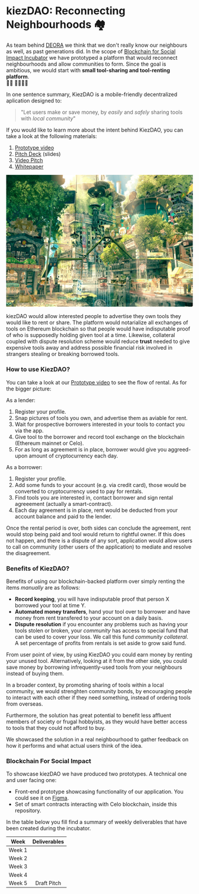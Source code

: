 # kiezDAO: Reconnecting Neighbourhoods 🏘

As team behind [DEORA](https://twitter.com/deora_earth) we think that we don't really know our neighbours as well, as past generations did. In the scope of [Blockchain for Social Impact Incubator](https://blockchainforsocialimpact.com/) we have prototyped a platform that would reconnect neighbourhoods and allow communities to form. Since the goal is ambitious, we would start with **small tool-sharing and tool-renting platform**.  
🙎‍♀️ 🤝🙎🏽‍♂️

In one sentence summary, KiezDAO is a mobile-friendly decentralized aplication designed to: 
> "Let users make or save money, by *easily* and *safely* sharing tools with *local community*"

If you would like to learn more about the intent behind KiezDAO, you can take a look at the following materials:
1. [Prototype video](FIXME) 
2. [Pitch Deck](FIXME) (slides)
3. [Video Pitch](FIXME) 
4. [Whitepaper](FIXME)


![solarpunk lesbian summer](img/solarpunk123.jpeg "reconnecting neighbourhoods")

kiezDAO would allow interested people to advertise they own tools they would like to rent or share. The platform would notarialize all exchanges of tools on Ethereum blockchain so that people would have indisputable proof of who is supposedly holding given tool at a time. Likewise, collateral coupled with dispute resolution scheme would reduce **trust** needed to give expensive tools away and address possible financial risk involved in strangers stealing or breaking borrowed tools. 

### How to use KiezDAO? 

You can take a look at our [Prototype video](FIXME) to see the flow of rental. As for the bigger picture:

As a lender:
1. Register your profile. 
2. Snap pictures of tools you own, and advertise them as aviable for rent. 
3. Wait for prospective borrowers interested in your tools to contact you via the app.
4. Give tool to the borrower and record tool exchange on the blockchain (Ethereum mainnet or Celo). 
5. For as long as agreement is in place, borrower would give you aggreed-upon amount of cryptocurrency each day. 

As a borrower:
1. Register your profile.
2. Add some funds to your account (e.g. via credit card), those would be converted to cryptocurrency used to pay for rentals.
3. Find tools you are interested in, contact borrower and sign rental agreeement (actually a smart-contract). 
4. Each day agreement is in place, rent would be deducted from your account balance and paid to the lender.

Once the rental period is over, both sides can conclude the agreement, rent would stop being paid and tool would return to rightful owner. If this does not happen, and there is a dispute of any sort, application would allow users to call on community (other users of the application) to mediate and resolve the disagreement.

### Benefits of KiezDAO? 
Benefits of using our blockchain-backed platform over simply renting the items *manually* are as follows: 

- **Record keeping**, you will have indisputable proof that person X borrowed your tool at time Y.
- **Automated money transfers**, hand your tool over to borrower and have money from rent transfered to your account on a daily basis.
- **Dispute resolution** if you encounter any problems such as having your tools stolen or broken, your *community* has access to special fund that can be used to cover your loss. We call this fund *community collateral*. A set percentage of profits from rentals is set aside to grow said fund. 

From user point of view, by using KiezDAO you could earn money by renting your unused tool. Alternatively, looking at it from the other side, you could save money by borrowing infrequently-used tools from your neighbours instead of buying them. 

In a broader context, by promoting sharing of tools within a local community, we would strenghten community bonds, by encouraging people to interact with each other if they need something, instead of ordering tools from overseas. 

Furthermore, the solution has great potential to benefit less affluent members of society or frugal hobbyists, as they would have better access to tools that they could not afford to buy. 

We showcased the solution in a real neighbourhood to gather feedback on how it performs and what actual users think of the idea. 

### Blockchain For Social Impact 
To showcase kiezDAO we have produced two prototypes. A technical one and user facing one:

- Front-end prototype showcasing functionality of our application. You could see it on [Figma](x).
- Set of smart contracts interacting with Celo blockchain, inside this repository. 

In the table below you fill find a summary of weekly deliverables that have been created during the incubator. 

| Week          | Deliverables    |
| ------------- |:-------------:  |
| Week 1        |         |
| Week 2        |         |
| Week 3        |         |
| Week 4        |         |
| Week 5        |  Draft Pitch       |



